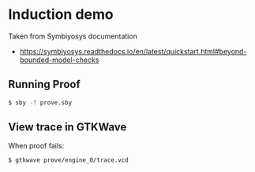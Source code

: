 # Induction demo

Taken from Symbiyosys documentation

- https://symbiyosys.readthedocs.io/en/latest/quickstart.html#beyond-bounded-model-checks

## Running Proof

```bash
$ sby -f prove.sby
```

## View trace in GTKWave

When proof fails:

```bash
$ gtkwave prove/engine_0/trace.vcd
```